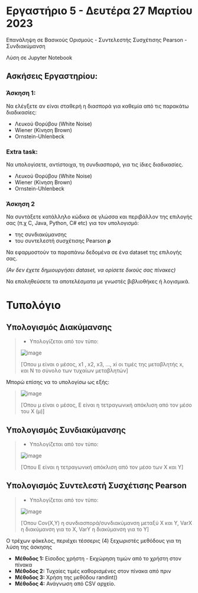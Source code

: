 # Εργαστήριο 5 - Δευτέρα 27 Μαρτίου 2023

Επανάληψη σε Βασικούς Ορισμούς - Συντελεστής Συσχέτισης Pearson - Συνδιακύμανση

Λύση σε Jupyter Notebook

## Ασκήσεις Εργαστηρίου:

### Άσκηση 1:

Να ελέγξετε αν είναι σταθερή η διασπορά για καθεμία από τις παρακάτω διαδικασίες:

- Λευκού Θορύβου (White Noise)
- Wiener (Κίνηση Brown)
- Ornstein-Uhlenbeck

### Extra task:

Να υπολογίσετε, αντίστοιχα, τη συνδιασπορά, για τις ίδιες διαδικασίες.

- Λευκού Θορύβου (White Noise)
- Wiener (Κίνηση Brown)
- Ornstein-Uhlenbeck

### Άσκηση 2

Να συντάξετε κατάλληλο κώδικα σε γλώσσα και περιβάλλον της επιλογής σας (π.χ C, Java, Python, C# etc) για τον υπολογισμό:

- της συνδιακύμανσης
- του συντελεστή συσχέτισης Pearson **ρ**

Να εφαρμοστούν τα παραπάνω δεδομένα σε ένα dataset της επιλογής σας.

*(Αν δεν έχετε δημιουργήσει dataset, να ορίσετε δικούς σας πίνακες)*

Να επαληθεύσετε τα αποτελέσματα με γνωστές βιβλιοθήκες ή λογισμικά.

# Τυπολόγιο

## Υπολογισμός Διακύμανσης

> * Υπολογίζεται από τον τύπο:
> 
> ![image](https://github.com/p19pago/stochastic-data-analysis-2023/assets/72542408/c1a7c6dd-5109-420f-8192-02ceb0c8c2c8)
>
> [Όπου μ είναι ο μέσος, x1 , x2, x3, ..., xi οι τιμές της μεταβλητής x,
> και Ν το σύνολο των τυχαίων μεταβλητών]

Μπορώ επίσης να το υπολογίσω ως εξής:

> ![image](https://github.com/p19pago/stochastic-data-analysis-2023/assets/72542408/729e0109-7feb-42a1-80e4-f1edc3d8d31a)
>
> [Όπου μ είναι ο μέσος, E είναι η τετραγωνική απόκλιση από τον μέσο του Χ (μ)]

## Υπολογισμός Συνδιακύμανσης

> * Υπολογίζεται από τον τύπο:
> 
> ![image](https://github.com/p19pago/stochastic-data-analysis-2023/assets/72542408/64fbad5c-26d0-4d40-b5ee-9e7002f59341)
>
> [Όπου E είναι η τετραγωνική απόκλιση από τον μέσο των Χ και Υ]

## Υπολογισμός Συντελεστή Συσχέτισης Pearson

> * Υπολογίζεται από τον τύπο:
> 
> ![image](https://github.com/p19pago/stochastic-data-analysis-2023/assets/72542408/3aefa941-3d58-499a-b4fa-b38d88ef8628)
>
> [Όπου Cov(X,Y) η συνδιασπορά/συνδιακύμανση μεταξύ Χ και Υ, VarX η διακύμανση για το Χ, VarY η διακύμανση για το Υ]

Ο τρέχων φάκελος, περιέχει τέσσερις (4) ξεχωριστές μεθόδους για τη λύση της άσκησης
- **Μέθοδος 1:** Είσοδος χρήστη - Εκχώρηση τιμών από το χρήστη στον πίνακα
- **Μέθοδος 2:** Τυχαίες τιμές καθορισμένες στον πίνακα από πριν
- **Μέθοδος 3:** Χρήση της μεθόδου randint()
- **Μέθοδος 4:** Ανάγνωση από CSV αρχείο.
